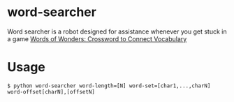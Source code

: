 # word-searcher

Word searcher is a robot designed for assistance whenever you get stuck in a game [Words of Wonders: Crossword to Connect Vocabulary](https://play.google.com/store/apps/details?id=com.fugo.wow&hl=en&gl=US])

# Usage

```
$ python word-searcher word-length=[N] word-set=[char1,...,charN] word-offset[charN],[offsetN]
```
